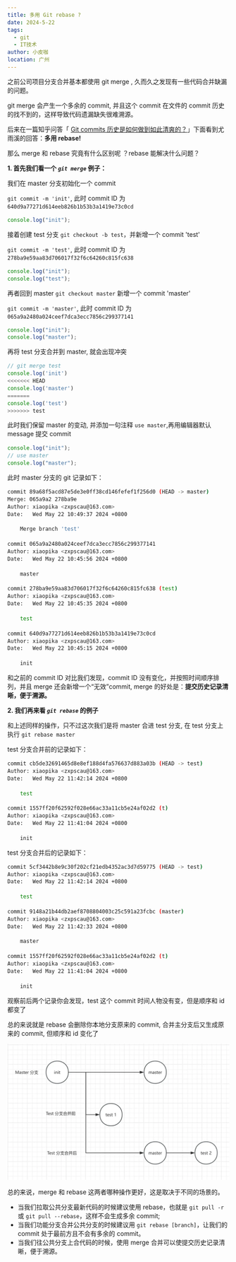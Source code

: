 ```yaml
---
title: 多用 Git rebase ?
date: 2024-5-22
tags:
  - git
  - IT技术
author: 小皮咖
location: 广州
---
```


之前公司项目分支合并基本都使用 git merge , 久而久之发现有一些代码合并缺漏的问题。

git merge 会产生一个多余的 commit, 并且这个 commit 在文件的 commit 历史的找不到的，这样导致代码遗漏缺失很难溯源。

后来在一篇知乎问答「 [Git commits 历史是如何做到如此清爽的？](https://www.zhihu.com/question/61283395)」下面看到尤雨溪的回答：**多用 rebase!**

那么 merge 和 rebase 究竟有什么区别呢 ？rebase 能解决什么问题？

<!-- more -->

**1. 首先我们看一个 _`git merge`_ 例子：**

我们在 master 分支初始化一个 commit

`git commit -m 'init'`, 此时 commit ID 为 `640d9a77271d614eeb826b1b53b3a1419e73c0cd`

```js
console.log("init");
```

接着创建 test 分支 `git checkout -b test`，并新增一个 commit 'test'

`git commit -m 'test'`, 此时 commit ID 为 `278ba9e59aa83d706017f32f6c64260c815fc638`

```js
console.log("init");
console.log("test");
```

再者回到 master `git checkout master` 新增一个 commit 'master'

`git commit -m 'master'`, 此时 commit ID 为 `065a9a2480a024ceef7dca3ecc7856c299377141`

```js
console.log("init");
console.log("master");
```

再将 test 分支合并到 master, 就会出现冲突

```js
// git merge test
console.log('init')
<<<<<<< HEAD
console.log('master')
=======
console.log('test')
>>>>>>> test
```

此时我们保留 master 的变动, 并添加一句注释 `use master`,再用编辑器默认 message 提交 commit

```js
console.log("init");
// use master
console.log("master");
```

此时 master 分支的 git 记录如下：

```bash
commit 89a68f5acd87e5de3e0ff38cd146fefef1f256d0 (HEAD -> master)
Merge: 065a9a2 278ba9e
Author: xiaopika <zxpscau@163.com>
Date:   Wed May 22 10:49:37 2024 +0800

    Merge branch 'test'

commit 065a9a2480a024ceef7dca3ecc7856c299377141
Author: xiaopika <zxpscau@163.com>
Date:   Wed May 22 10:45:56 2024 +0800

    master

commit 278ba9e59aa83d706017f32f6c64260c815fc638 (test)
Author: xiaopika <zxpscau@163.com>
Date:   Wed May 22 10:45:35 2024 +0800

    test

commit 640d9a77271d614eeb826b1b53b3a1419e73c0cd
Author: xiaopika <zxpscau@163.com>
Date:   Wed May 22 10:45:15 2024 +0800

    init
```

和之前的 commit ID 对比我们发现，commit ID 没有变化，并按照时间顺序排列，并且 merge 还会新增一个“无效”commit, merge 的好处是：**提交历史记录清晰，便于溯源。**

**2. 我们再来看 _`git rebase`_ 的例子**

和上述同样的操作，只不过这次我们是将 master 合进 test 分支, 在 test 分支上执行 `git rebase master`

test 分支合并前的记录如下：

```bash
commit cb5de32691465d8e8ef188d4fa576637d883a03b (HEAD -> test)
Author: xiaopika <zxpscau@163.com>
Date:   Wed May 22 11:42:14 2024 +0800

    test

commit 1557ff20f62592f028e66ac33a11cb5e24af02d2 (t)
Author: xiaopika <zxpscau@163.com>
Date:   Wed May 22 11:41:04 2024 +0800

    init
```

test 分支合并后的记录如下：

```bash
commit 5cf3442b8e9c30f202cf21edb4352ac3d7d59775 (HEAD -> test)
Author: xiaopika <zxpscau@163.com>
Date:   Wed May 22 11:42:14 2024 +0800

    test

commit 9148a21b44db2aef8708804003c25c591a23fcbc (master)
Author: xiaopika <zxpscau@163.com>
Date:   Wed May 22 11:42:33 2024 +0800

    master

commit 1557ff20f62592f028e66ac33a11cb5e24af02d2 (t)
Author: xiaopika <zxpscau@163.com>
Date:   Wed May 22 11:41:04 2024 +0800

    init
```

观察前后两个记录你会发现，test 这个 commit 时间人物没有变，但是顺序和 id 都变了

总的来说就是 rebase 会删除你本地分支原来的 commit, 合并主分支后又生成原来的 commit, 但顺序和 id 变化了

![](/images/commit-01.webp)

总的来说，merge 和 rebase 这两者哪种操作更好，这是取决于不同的场景的。

- 当我们拉取公共分支最新代码的时候建议使用 rebase，也就是 `git pull -r` 或 `git pull --rebase`，这样不会生成多余 commit;
- 当我们功能分支合并公共分支的时候建议用 `git rebase [branch]`，让我们的 commit 处于最前方且不会有多余的 commit。
- 当我们往公共分支上合代码的时候，使用 merge 合并可以使提交历史记录清晰，便于溯源。

<tongji/>

<comment/>
